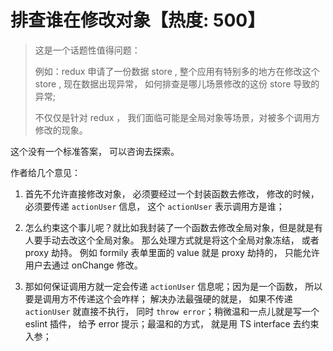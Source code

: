 # 排查谁在修改对象【热度: 500】

> 这是一个话题性值得问题：
>
> 例如：redux 申请了一份数据 store , 整个应用有特别多的地方在修改这个 store , 现在数据出现异常， 如何排查是哪儿场景修改的这份 store 导致的异常;
>
> 不仅仅是针对 redux ， 我们面临可能是全局对象等场景，对被多个调用方修改的现象。

这个没有一个标准答案， 可以咨询去探索。

作者给几个意见：

1. 首先不允许直接修改对象， 必须要经过一个封装函数去修改， 修改的时候， 必须要传递 `actionUser` 信息， 这个 `actionUser` 表示调用方是谁；

2. 怎么约束这个事儿呢？就比如我封装了一个函数去修改全局对象，但是就是有人要手动去改这个全局对象。 那么处理方式就是将这个全局对象冻结， 或者 proxy 劫持。 例如 formily 表单里面的 value 就是 proxy 劫持的， 只能允许用户去通过 onChange 修改。

3. 那如何保证调用方就一定会传递 `actionUser` 信息呢；因为是一个函数， 所以要是调用方不传递这个会咋样； 解决办法最强硬的就是， 如果不传递 `actionUser` 就直接不执行， 同时 `throw error`；稍微温和一点儿就是写一个 eslint 插件， 给予 error 提示；最温和的方式， 就是用 TS interface 去约束入参；